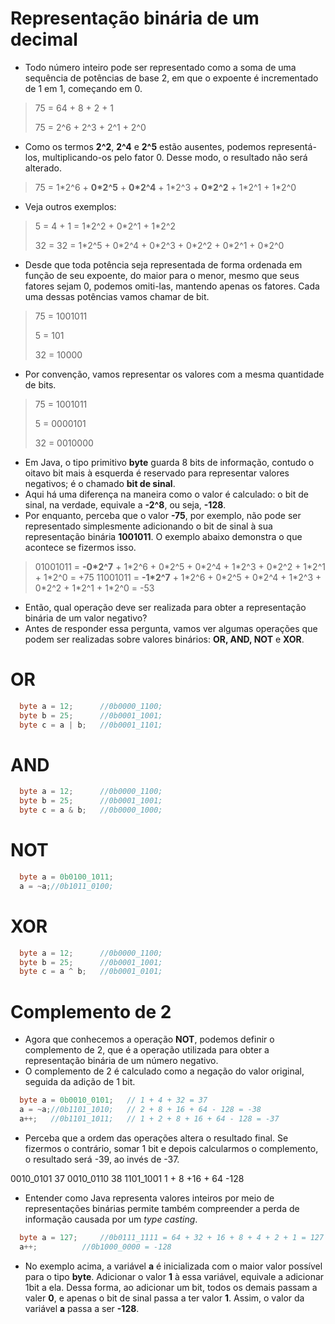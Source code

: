 # Representação binária de um decimal

* Todo número inteiro pode ser representado como a soma de uma sequência de potências de base 2, em que o expoente é incrementado de 1 em 1, começando em 0.

> 75 = 64 + 8 + 2 + 1
> 
> 75 = 2^6 + 2^3 + 2^1 + 2^0

* Como os termos **2^2**, **2^4** e **2^5** estão ausentes, podemos representá-los, multiplicando-os pelo fator 0. Desse modo, o resultado não será alterado.

> 75 = 1\*2^6 + **0\*2^5** + **0\*2^4** + 1\*2^3 + **0\*2^2** + 1\*2^1 + 1\*2^0

* Veja outros exemplos:

> 5 = 4 + 1 = 1\*2^2 + 0\*2^1 + 1\*2^2
>
> 32 = 32 = 1\*2^5 + 0\*2^4 + 0\*2^3 + 0\*2^2 + 0\*2^1 + 0\*2^0 

* Desde que toda potência seja representada de forma ordenada em função de seu expoente, do maior para o menor, mesmo que seus fatores sejam 0, podemos omiti-las, mantendo apenas os fatores. Cada uma dessas potências vamos chamar de bit.

> 75 = 1001011
> 
> 5 = 101
>
> 32 = 10000

* Por convenção, vamos representar os valores com a mesma quantidade de bits.

> 75 = 1001011
> 
> 5 =  0000101
>
> 32 = 0010000

* Em Java, o tipo primitivo **byte** guarda 8 bits de informação, contudo o oitavo bit mais à esquerda é reservado para representar valores negativos; é o chamado **bit de sinal**.  
* Aqui há uma diferença na maneira como o valor é calculado: o bit de sinal, na verdade, equivale a **-2^8**, ou seja, **-128**.
* Por enquanto, perceba que o valor **-75**, por exemplo, não pode ser representado simplesmente adicionando o bit de sinal à sua representação binária **1001011**. O exemplo abaixo demonstra o que acontece se fizermos isso.

> 01001011 =  **-0\*2^7** + 1\*2^6 + 0\*2^5 + 0\*2^4 + 1\*2^3 + 0\*2^2 + 1\*2^1 + 1\*2^0 = +75
> 11001011 =  **-1\*2^7** + 1\*2^6 + 0\*2^5 + 0\*2^4 + 1\*2^3 + 0\*2^2 + 1\*2^1 + 1\*2^0 = -53

* Então, qual operação deve ser realizada para obter a representação binária de um valor negativo? 
* Antes de responder essa pergunta, vamos ver algumas operações que podem ser realizadas sobre valores binários: **OR, AND, NOT** e **XOR**.

# OR

```java
  byte a = 12; 		//0b0000_1100;
  byte b = 25; 		//0b0001_1001;
  byte c = a | b;	//0b0001_1101; 
```

# AND

```java
  byte a = 12; 		//0b0000_1100;
  byte b = 25; 		//0b0001_1001;
  byte c = a & b;	//0b0000_1000; 
```

# NOT

```java
  byte a = 0b0100_1011;
  a = ~a;//0b1011_0100;
```

# XOR

```java
  byte a = 12; 		//0b0000_1100;
  byte b = 25; 		//0b0001_1001;
  byte c = a ^ b;	//0b0001_0101; 
```


# Complemento de 2

* Agora que conhecemos a operação **NOT**, podemos definir o complemento de 2, que é a operação utilizada para obter a representação binária de um número negativo.
* O complemento de 2 é calculado como a negação do valor original, seguida da adição de 1 bit.

```java
  byte a = 0b0010_0101;   // 1 + 4 + 32 = 37 
  a = ~a;//0b1101_1010;   // 2 + 8 + 16 + 64 - 128 = -38
  a++;   //0b1101_1011;   // 1 + 2 + 8 + 16 + 64 - 128 = -37
```

* Perceba que a ordem das operações altera o resultado final. Se fizermos o contrário, somar 1 bit e depois calcularmos o complemento, o resultado será -39, ao invés de -37.

0010_0101 37
0010_0110 38
1101_1001 1 + 8 +16 + 64 -128
      
* Entender como Java representa valores inteiros por meio de representações binárias permite também compreender a perda de informação causada por um _type casting_.

```java
  byte a = 127;		//0b0111_1111 = 64 + 32 + 16 + 8 + 4 + 2 + 1 = 127
  a++; 			//0b1000_0000 = -128
```

* No exemplo acima, a variável **a** é inicializada com o maior valor possível para o tipo **byte**. Adicionar o valor **1** à essa variável, equivale a adicionar 1bit a ela. Dessa forma, ao adicionar um bit, todos os demais passam a valer **0**, e apenas o bit de sinal passa a ter valor **1**. Assim, o valor da variável **a** passa a ser **-128**.
